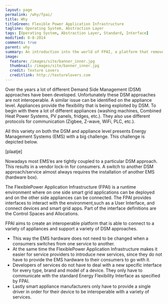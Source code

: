 ```yaml
---
layout: page
permalink: /why/fpai/
title: Why 
titleGreen: Flexible Power Application Infrastructure
tagline: Operating System, Abstraction Layer
tags: [Operating System, Abstraction Layer, Standard, Interface]
modified: 8-8-2014
comments: true
parent: why
summary: An introduction into the world of FPAI, a platform that removes silo thinking for smart appliance connectivity.
image:
  feature: /images/site/banner_inner.jpg
  thumbnail: /images/site/banner_inner.jpg
  credit: Texture Lovers
  creditlink: http://texturelovers.com
---
```


Over the years a lot of different Demand Side Management (DSM) approaches have been developed. Unfortunately these DSM approaches are not interoperable. A similar issue can be identified on the appliance level. Appliances provide the flexibility that is being exploited by DSM. To begin with there a lot of different appliances (washing machines, Combined Heat Power Systems, PV panels, fridges, etc.). They also use different protocols for communication (Zigbee, Z-wave, WiFi, PLC, etc.).

All this variety on both the DSM and appliance level presents Energy Management Systems (EMS) with a big challenge. This challenge is depicted below.

[plaatje]

Nowadays most EMS’es are tightly coupled to a particular DSM approach. This results in a vendor lock-in for consumers. A switch to another DSM approach/service almost always requires the installation of another EMS (hardware box).

The FlexiblePower Application Infrastructure (FPAI) is a runtime environment where on one side smart grid applications can be deployed and on the other side appliances can be connected. The FPAI provides interfaces to interact with the environment,such as a User Interface, and connect devices and smart grid apps. Part of the interface definitions are the Control Spaces and Allocations.

FPAI aims to create an interoperable platform that is able to connect to a variety of appliances and support a variety of DSM approaches. 
  * This way the EMS hardware does not need to be changed when a consumers switches from one service to another. 
  * At the same time the FlexiblePower Application Infrastructure makes it easier for service providers to introduce new services, since they do not have to provide the EMS hardware to their consumers to go with it.
  * Developers of services do not have to deal with a new specific interface for every type, brand and model of a device. They only have to communicate with the standard Energy Flexibility Interface as specified by FPAI.
  * Lastly smart appliance manufacturers only have to provide a single driver in order for their device to be interoperable with a variety of services.


